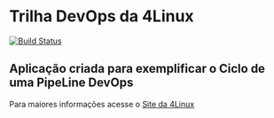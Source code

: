 # Trilha DevOps da 4Linux

<!-- Altere a Flag abaixo com sua URL do Travis -->
[![Build Status](https://travis-ci.org/mauriciolucas22/DevOpsLab-HelloWorld.svg?branch=master)](https://travis-ci.org/mauriciolucas22/DevOpsLab-HelloWorld)

## Aplicação criada para exemplificar o Ciclo de uma PipeLine DevOps


Para maiores informações acesse o [Site da 4Linux](https://www.4linux.com.br/cursos/devops)
